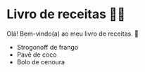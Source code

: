 # Livro de receitas :man_cook:

Olá! Bem-vindo(a) ao meu livro de receitas. :wave:

* Strogonoff de frango
* Pavê de coco
* Bolo de cenoura
